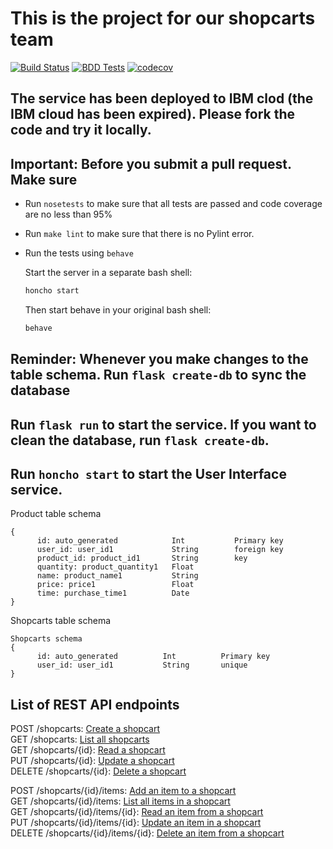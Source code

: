 # This is the project for our shopcarts team

[![Build Status](https://github.com/2022-DevOps-Shopcarts/shopcarts/actions/workflows/workflow.yml/badge.svg)](https://github.com/2022-DevOps-Shopcarts/shopcarts/actions)
[![BDD Tests](https://github.com/CSCI-GA-2820-FA22-003/shopcarts/actions/workflows/bdd.yml/badge.svg)](https://github.com/CSCI-GA-2820-FA22-003/shopcarts/actions/workflows/bdd.yml)
[![codecov](https://codecov.io/gh/CSCI-GA-2820-FA22-003/shopcarts/branch/main/graph/badge.svg?token=7E17S7VS4E)](https://codecov.io/gh/CSCI-GA-2820-FA22-003/shopcarts)

## The service has been deployed to IBM clod (the IBM cloud has been expired). Please fork the code and try it locally.

## Important: Before you submit a pull request. Make sure

- Run `nosetests` to make sure that all tests are passed and code coverage are no less than 95%

- Run `make lint` to make sure that there is no Pylint error. 

- Run the tests using `behave`

  Start the server in a separate bash shell:

  ```sh
  honcho start
  ```

  Then start behave in your original bash shell:

  ```sh
  behave
  ```
## Reminder: Whenever you make changes to the table schema. Run `flask create-db` to sync the database

## Run `flask run` to start the service. If you want to clean the database, run `flask create-db`.

## Run `honcho start` to start the User Interface service.

Product table schema
```
{
      id: auto_generated            Int           Primary key
      user_id: user_id1             String        foreign key
      product_id: product_id1       String        key
      quantity: product_quantity1   Float
      name: product_name1           String
      price: price1                 Float
      time: purchase_time1          Date
}
```
Shopcarts table schema
```
Shopcarts schema
{
      id: auto_generated          Int          Primary key
      user_id: user_id1           String       unique
}
```

**List of REST API endpoints**
----

POST   /shopcarts: [Create a shopcart](./docs/shopcarts/create.md)\
GET    /shopcarts: [List all shopcarts](./docs/shopcarts/read_all.md)\
GET    /shopcarts/{id}: [Read a shopcart](./docs/shopcarts/read.md)\
PUT    /shopcarts/{id}: [Update a shopcart](./docs/shopcarts/update.md)\
DELETE /shopcarts/{id}: [Delete a shopcart](./docs/shopcarts/delete.md)

POST   /shopcarts/{id}/items: [Add an item to a shopcart](./docs/items/add.md)\
GET    /shopcarts/{id}/items: [List all items in a shopcart](./docs/items/list.md)\
GET    /shopcarts/{id}/items/{id}: [Read an item from a shopcart](./docs/items/read.md)\
PUT    /shopcarts/{id}/items/{id}: [Update an item in a shopcart](./docs/items/update.md)\
DELETE /shopcarts/{id}/items/{id}: [Delete an item from a shopcart](./docs/items/delete.md)
